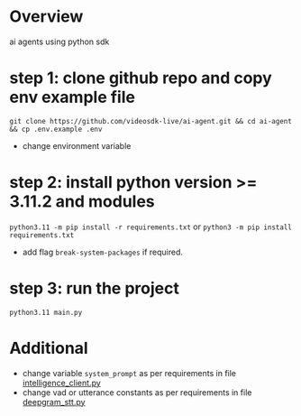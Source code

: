 # Overview

ai agents using python sdk

# step 1: clone github repo and copy env example file

`git clone https://github.com/videosdk-live/ai-agent.git && cd ai-agent && cp .env.example .env`

- change environment variable

# step 2: install python version >= 3.11.2 and modules

`python3.11 -m pip install -r requirements.txt`
or
`python3 -m pip install requirements.txt`

- add flag `break-system-packages` if required.

# step 3: run the project

`python3.11 main.py`

# Additional

- change variable `system_prompt` as per requirements in file [intelligence_client.py](./intelligence/intelligence_client.py)
- change vad or utterance constants as per requirements in file [deepgram_stt.py](./stt/deepgram_stt.py)
